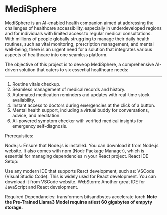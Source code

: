 # MediSphere
MediSphere is an AI-enabled health companion aimed at addressing the challenges of healthcare accessibility, especially in underdeveloped regions and for individuals with limited access to regular medical consultations. With millions of people globally struggling to manage their daily health routines, such as vital monitoring, prescription management, and mental well-being, there is an urgent need for a solution that integrates various aspects of healthcare into one seamless platform.

The objective of this project is to develop MediSphere, a comprehensive AI-driven solution that caters to six essential healthcare needs:
___________________________________
1. Routine vitals checkup.
2. Seamless management of medical records and history.
3. Automated medication reminders and updates with real-time stock availability.
4. Instant access to doctors during emergencies at the click of a button.
5. Mental health support, including a virtual buddy for conversations, advice, and meditation.
6. AI-powered symptom checker with verified medical insights for emergency self-diagnosis.

Prerequisites:

Node.js: Ensure that Node.js is installed. You can download it from Node.js website. It also comes with npm (Node Package Manager), which is essential for managing dependencies in your React project.
React IDE Setup:

Use any modern IDE that supports React development, such as:
VSCode (Visual Studio Code): This is widely used for React development. You can download it from VSCode website.
WebStorm: Another great IDE for JavaScript and React development.

Required Dependancies:
transformers bitsandbytes accelerate torch 
**Note the Pre-Trained Llama3 Model requires atlest 60 gigabytes of empyty storage.**
